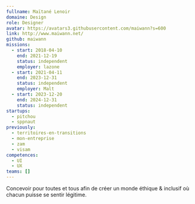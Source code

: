 ```yaml
---
fullname: Maïtané Lenoir
domaine: Design
role: Designer
avatar: https://avatars3.githubusercontent.com/maiwann?s=600
link: http://www.maiwann.net/
github: maiwann
missions:
  - start: 2018-04-10
    end: 2021-12-19
    status: independent
    employer: lazone
  - start: 2021-04-11
    end: 2023-12-31
    status: independent
    employer: Malt
  - start: 2023-12-20
    end: 2024-12-31
    status: independent
startups:
  - pitchou
  - sppnaut
previously:
  - territoires-en-transitions
  - mon-entreprise
  - zam
  - visam
competences:
  - UI
  - UX
teams: []
---
```

Concevoir pour toutes et tous afin de créer un monde éthique & inclusif où chacun puisse se sentir légitime.